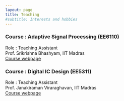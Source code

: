 ```yaml
---
layout: page
title: Teaching
#subtitle: Interests and hobbies
---
```


### Course : Adaptive Signal Processing (EE6110)
Role : Teaching Assistant  
Prof.	Srikrishna Bhashyam, IIT Madras  
[Course webpage](https://www.ee.iitm.ac.in/~skrishna/ee6110/)


### Course : Digital IC Design (EE5311)
Role : Teaching Assistant  
Prof. Janakiraman Viraraghavan, IIT Madras  
[Course webpage](http://www.ee.iitm.ac.in/vlsi/courses/ee5311_2020)
